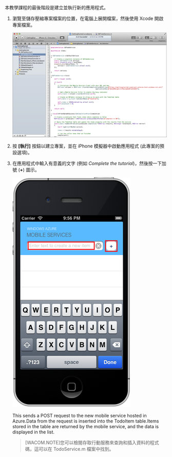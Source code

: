 

本教學課程的最後階段是建立並執行新的應用程式。

1.  瀏覽至儲存壓縮專案檔案的位置，在電腦上展開檔案，然後使用 Xcode 開啟專案檔案。

   	![](./media/mobile-services-ios-run-app/mobile-xcode-project.png)

2.  按 **[執行]** 按鈕以建立專案，並在 iPhone 模擬器中啟動應用程式 (此專案的預設選項)。

3.  在應用程式中輸入有意義的文字 (例如 *Complete the tutorial*)，然後按一下加號 (**+**) 圖示。

   	![](./media/mobile-services-ios-run-app/mobile-quickstart-startup-ios.png)

   	This sends a POST request to the new mobile service hosted in Azure.Data from the request is inserted into the TodoItem table.Items stored in the table are returned by the mobile service, and the data is displayed in the list.

    > [WACOM.NOTE]您可以檢閱存取行動服務來查詢和插入資料的程式碼，這可以在 TodoService.m 檔案中找到。


